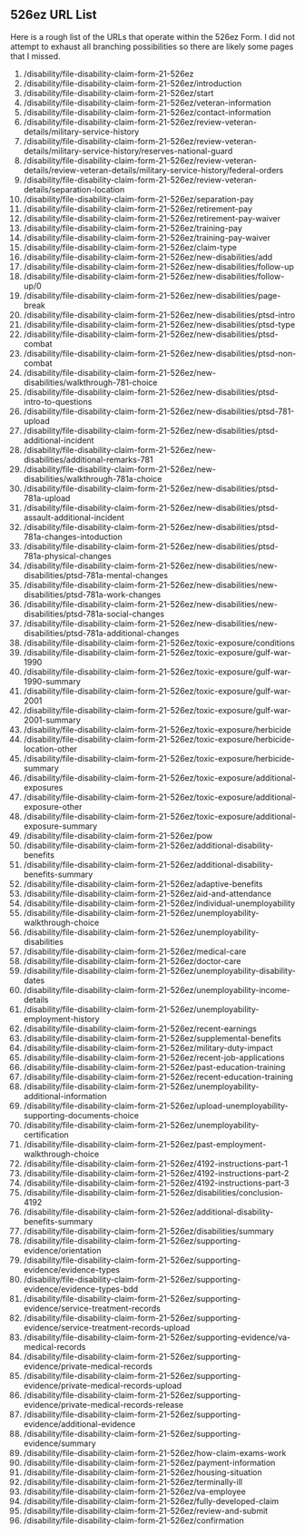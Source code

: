 ## 526ez URL List
Here is a rough list of the URLs that operate within the 526ez Form. I did not attempt to exhaust all branching possibilities so there are likely some pages that I missed.

1. /disability/file-disability-claim-form-21-526ez
1. /disability/file-disability-claim-form-21-526ez/introduction
1. /disability/file-disability-claim-form-21-526ez/start
1. /disability/file-disability-claim-form-21-526ez/veteran-information
1. /disability/file-disability-claim-form-21-526ez/contact-information
1. /disability/file-disability-claim-form-21-526ez/review-veteran-details/military-service-history
1. /disability/file-disability-claim-form-21-526ez/review-veteran-details/military-service-history/reserves-national-guard
1. /disability/file-disability-claim-form-21-526ez/review-veteran-details/review-veteran-details/military-service-history/federal-orders
1. /disability/file-disability-claim-form-21-526ez/review-veteran-details/separation-location
1. /disability/file-disability-claim-form-21-526ez/separation-pay
1. /disability/file-disability-claim-form-21-526ez/retirement-pay
1. /disability/file-disability-claim-form-21-526ez/retirement-pay-waiver
1. /disability/file-disability-claim-form-21-526ez/training-pay
1. /disability/file-disability-claim-form-21-526ez/training-pay-waiver
1. /disability/file-disability-claim-form-21-526ez/claim-type
1. /disability/file-disability-claim-form-21-526ez/new-disabilities/add
1. /disability/file-disability-claim-form-21-526ez/new-disabilities/follow-up
1. /disability/file-disability-claim-form-21-526ez/new-disabilities/follow-up/0
1. /disability/file-disability-claim-form-21-526ez/new-disabilities/page-break
1. /disability/file-disability-claim-form-21-526ez/new-disabilities/ptsd-intro
1. /disability/file-disability-claim-form-21-526ez/new-disabilities/ptsd-type
1. /disability/file-disability-claim-form-21-526ez/new-disabilities/ptsd-combat
1. /disability/file-disability-claim-form-21-526ez/new-disabilities/ptsd-non-combat
1. /disability/file-disability-claim-form-21-526ez/new-disabilities/walkthrough-781-choice
1. /disability/file-disability-claim-form-21-526ez/new-disabilities/ptsd-intro-to-questions
1. /disability/file-disability-claim-form-21-526ez/new-disabilities/ptsd-781-upload
1. /disability/file-disability-claim-form-21-526ez/new-disabilities/ptsd-additional-incident
1. /disability/file-disability-claim-form-21-526ez/new-disabilities/additional-remarks-781
1. /disability/file-disability-claim-form-21-526ez/new-disabilities/walkthrough-781a-choice
1. /disability/file-disability-claim-form-21-526ez/new-disabilities/ptsd-781a-upload
1. /disability/file-disability-claim-form-21-526ez/new-disabilities/ptsd-assault-additional-incident
1. /disability/file-disability-claim-form-21-526ez/new-disabilities/ptsd-781a-changes-intoduction
1. /disability/file-disability-claim-form-21-526ez/new-disabilities/ptsd-781a-physical-changes
1. /disability/file-disability-claim-form-21-526ez/new-disabilities/new-disabilities/ptsd-781a-mental-changes
1. /disability/file-disability-claim-form-21-526ez/new-disabilities/new-disabilities/ptsd-781a-work-changes
1. /disability/file-disability-claim-form-21-526ez/new-disabilities/new-disabilities/ptsd-781a-social-changes
1. /disability/file-disability-claim-form-21-526ez/new-disabilities/new-disabilities/ptsd-781a-additional-changes
1. /disability/file-disability-claim-form-21-526ez/toxic-exposure/conditions
1. /disability/file-disability-claim-form-21-526ez/toxic-exposure/gulf-war-1990
1. /disability/file-disability-claim-form-21-526ez/toxic-exposure/gulf-war-1990-summary
1. /disability/file-disability-claim-form-21-526ez/toxic-exposure/gulf-war-2001
1. /disability/file-disability-claim-form-21-526ez/toxic-exposure/gulf-war-2001-summary
1. /disability/file-disability-claim-form-21-526ez/toxic-exposure/herbicide
1. /disability/file-disability-claim-form-21-526ez/toxic-exposure/herbicide-location-other
1. /disability/file-disability-claim-form-21-526ez/toxic-exposure/herbicide-summary
1. /disability/file-disability-claim-form-21-526ez/toxic-exposure/additional-exposures
1. /disability/file-disability-claim-form-21-526ez/toxic-exposure/additional-exposure-other
1. /disability/file-disability-claim-form-21-526ez/toxic-exposure/additional-exposure-summary
1. /disability/file-disability-claim-form-21-526ez/pow
1. /disability/file-disability-claim-form-21-526ez/additional-disability-benefits
1. /disability/file-disability-claim-form-21-526ez/additional-disability-benefits-summary
1. /disability/file-disability-claim-form-21-526ez/adaptive-benefits
1. /disability/file-disability-claim-form-21-526ez/aid-and-attendance
1. /disability/file-disability-claim-form-21-526ez/individual-unemployability
1. /disability/file-disability-claim-form-21-526ez/unemployability-walkthrough-choice
1. /disability/file-disability-claim-form-21-526ez/unemployability-disabilities
1. /disability/file-disability-claim-form-21-526ez/medical-care
1. /disability/file-disability-claim-form-21-526ez/doctor-care
1. /disability/file-disability-claim-form-21-526ez/unemployability-disability-dates
1. /disability/file-disability-claim-form-21-526ez/unemployability-income-details
1. /disability/file-disability-claim-form-21-526ez/unemployability-employment-history
1. /disability/file-disability-claim-form-21-526ez/recent-earnings
1. /disability/file-disability-claim-form-21-526ez/supplemental-benefits
1. /disability/file-disability-claim-form-21-526ez/military-duty-impact
1. /disability/file-disability-claim-form-21-526ez/recent-job-applications
1. /disability/file-disability-claim-form-21-526ez/past-education-training
1. /disability/file-disability-claim-form-21-526ez/recent-education-training
1. /disability/file-disability-claim-form-21-526ez/unemployability-additional-information
1. /disability/file-disability-claim-form-21-526ez/upload-unemployability-supporting-documents-choice
1. /disability/file-disability-claim-form-21-526ez/unemployability-certification
1. /disability/file-disability-claim-form-21-526ez/past-employment-walkthrough-choice
1. /disability/file-disability-claim-form-21-526ez/4192-instructions-part-1
1. /disability/file-disability-claim-form-21-526ez/4192-instructions-part-2
1. /disability/file-disability-claim-form-21-526ez/4192-instructions-part-3
1. /disability/file-disability-claim-form-21-526ez/disabilities/conclusion-4192
1. /disability/file-disability-claim-form-21-526ez/additional-disability-benefits-summary
1. /disability/file-disability-claim-form-21-526ez/disabilities/summary
1. /disability/file-disability-claim-form-21-526ez/supporting-evidence/orientation
1. /disability/file-disability-claim-form-21-526ez/supporting-evidence/evidence-types
1. /disability/file-disability-claim-form-21-526ez/supporting-evidence/evidence-types-bdd
1. /disability/file-disability-claim-form-21-526ez/supporting-evidence/service-treatment-records
1. /disability/file-disability-claim-form-21-526ez/supporting-evidence/service-treatment-records-upload
1. /disability/file-disability-claim-form-21-526ez/supporting-evidence/va-medical-records
1. /disability/file-disability-claim-form-21-526ez/supporting-evidence/private-medical-records
1. /disability/file-disability-claim-form-21-526ez/supporting-evidence/private-medical-records-upload
1. /disability/file-disability-claim-form-21-526ez/supporting-evidence/private-medical-records-release
1. /disability/file-disability-claim-form-21-526ez/supporting-evidence/additional-evidence
1. /disability/file-disability-claim-form-21-526ez/supporting-evidence/summary
1. /disability/file-disability-claim-form-21-526ez/how-claim-exams-work
1. /disability/file-disability-claim-form-21-526ez/payment-information
1. /disability/file-disability-claim-form-21-526ez/housing-situation
1. /disability/file-disability-claim-form-21-526ez/terminally-ill
1. /disability/file-disability-claim-form-21-526ez/va-employee
1. /disability/file-disability-claim-form-21-526ez/fully-developed-claim
1. /disability/file-disability-claim-form-21-526ez/review-and-submit
1. /disability/file-disability-claim-form-21-526ez/confirmation
